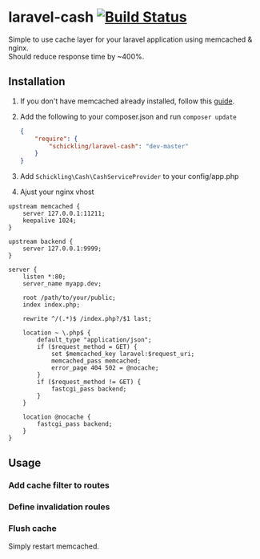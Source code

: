 laravel-cash [![Build Status](https://travis-ci.org/schickling/laravel-cash.png?branch=master)](https://travis-ci.org/schickling/laravel-cash)
============

Simple to use cache layer for your laravel application using memcached & nginx.  
Should reduce response time by ~400%.

## Installation

1. If you don't have memcached already installed, follow this [guide](https://github.com/schickling/laravel-cash/blob/master/doc/MEMCACHED.md).

2. Add the following to your composer.json and run `composer update`

    ```json
    {
        "require": {
            "schickling/laravel-cash": "dev-master"
        }
    }
    ```

3. Add `Schickling\Cash\CashServiceProvider` to your config/app.php

4. Ajust your nginx vhost

```nginx
upstream memcached {
    server 127.0.0.1:11211;
    keepalive 1024;
}

upstream backend {
    server 127.0.0.1:9999;
}

server {
    listen *:80;
    server_name myapp.dev;

    root /path/to/your/public;
    index index.php;

    rewrite ^/(.*)$ /index.php?/$1 last;

    location ~ \.php$ {
        default_type "application/json";
        if ($request_method = GET) {
            set $memcached_key laravel:$request_uri;
            memcached_pass memcached;
            error_page 404 502 = @nocache;
        }
        if ($request_method != GET) {
            fastcgi_pass backend;
        }
    }

    location @nocache {
        fastcgi_pass backend;
    }
}
```

## Usage

### Add cache filter to routes

### Define invalidation roules

### Flush cache
Simply restart memcached.
